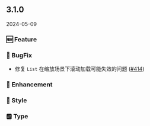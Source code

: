 ## 3.1.0
2024-05-09

### 🆕 Feature

### 🐞 BugFix

- 修复 `List` 在缩放场景下滚动加载可能失效的问题 ([#414](https://github.com/sheinsight/shineout-next/pull/414))

### 💎 Enhancement

### 💅 Style

### 🆎 Type





